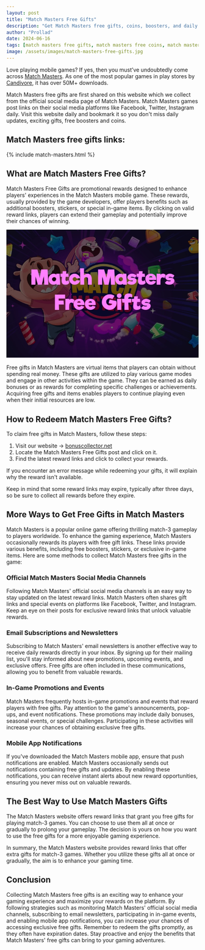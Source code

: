 ```yaml
---
layout: post
title: "Match Masters Free Gifts"
description: "Get Match Masters free gifts, coins, boosters, and daily gifts with our latest Match Masters codes. Click now to boost your gameplay with exclusive Match Master gifts."
author: "Prollad"
date: 2024-06-16
tags: [match masters free gifts, match masters free coins, match masters free boosters, match masters codes, match masters daily gifts, match master gifts]
image: /assets/images/match-masters-free-gifts.jpg
---
```


Love playing mobile games? If yes, then you must’ve undoubtedly come across [Match Masters](https://matchmaste.rs/hCkF/83b42f92). As one of the most popular games in play stores by [Candivore](https://www.candivore.io/), it has over 50M+ downloads.

Match Masters free gifts are first shared on this website which we collect from the official social media page of Match Masters. Match Masters games post links on their social media platforms like Facebook, Twitter, Instagram daily. Visit this website daily and bookmark it so you don't miss daily updates, exciting gifts, free boosters and coins.

## Match Masters free gifts links:

{% include match-masters.html %}

## What are Match Masters Free Gifts?

Match Masters Free Gifts are promotional rewards designed to enhance players' experiences in the Match Masters mobile game. These rewards, usually provided by the game developers, offer players benefits such as additional boosters, stickers, or special in-game items. By clicking on valid reward links, players can extend their gameplay and potentially improve their chances of winning.

![match masters free gifts](/assets/images/match-masters-free-gifts.jpg)

Free gifts in Match Masters are virtual items that players can obtain without spending real money. These gifts are utilized to play various game modes and engage in other activities within the game. They can be earned as daily bonuses or as rewards for completing specific challenges or achievements. Acquiring free gifts and items enables players to continue playing even when their initial resources are low.

## How to Redeem Match Masters Free Gifts?

To claim free gifts in Match Masters, follow these steps:

1. Visit our website -> [bonuscollector.net](https://bonuscollector.net/)
2. Locate the Match Masters Free Gifts post and click on it.
3. Find the latest reward links and click to collect your rewards.

If you encounter an error message while redeeming your gifts, it will explain why the reward isn't available.

Keep in mind that some reward links may expire, typically after three days, so be sure to collect all rewards before they expire.

## More Ways to Get Free Gifts in Match Masters

Match Masters is a popular online game offering thrilling match-3 gameplay to players worldwide. To enhance the gaming experience, Match Masters occasionally rewards its players with free gift links. These links provide various benefits, including free boosters, stickers, or exclusive in-game items. Here are some methods to collect Match Masters free gifts in the game:

### Official Match Masters Social Media Channels

Following Match Masters' official social media channels is an easy way to stay updated on the latest reward links. Match Masters often shares gift links and special events on platforms like Facebook, Twitter, and Instagram. Keep an eye on their posts for exclusive reward links that unlock valuable rewards.

### Email Subscriptions and Newsletters

Subscribing to Match Masters' email newsletters is another effective way to receive daily rewards directly in your inbox. By signing up for their mailing list, you'll stay informed about new promotions, upcoming events, and exclusive offers. Free gifts are often included in these communications, allowing you to benefit from valuable rewards.

### In-Game Promotions and Events

Match Masters frequently hosts in-game promotions and events that reward players with free gifts. Pay attention to the game's announcements, pop-ups, and event notifications. These promotions may include daily bonuses, seasonal events, or special challenges. Participating in these activities will increase your chances of obtaining exclusive free gifts.

### Mobile App Notifications

If you've downloaded the Match Masters mobile app, ensure that push notifications are enabled. Match Masters occasionally sends out notifications containing free gifts and updates. By enabling these notifications, you can receive instant alerts about new reward opportunities, ensuring you never miss out on valuable rewards.

## The Best Way to Use Match Masters Gifts

The Match Masters website offers reward links that grant you free gifts for playing match-3 games. You can choose to use them all at once or gradually to prolong your gameplay. The decision is yours on how you want to use the free gifts for a more enjoyable gaming experience.

In summary, the Match Masters website provides reward links that offer extra gifts for match-3 games. Whether you utilize these gifts all at once or gradually, the aim is to enhance your gaming time.

## Conclusion

Collecting Match Masters free gifts is an exciting way to enhance your gaming experience and maximize your rewards on the platform. By following strategies such as monitoring Match Masters' official social media channels, subscribing to email newsletters, participating in in-game events, and enabling mobile app notifications, you can increase your chances of accessing exclusive free gifts. Remember to redeem the gifts promptly, as they often have expiration dates. Stay proactive and enjoy the benefits that Match Masters' free gifts can bring to your gaming adventures.